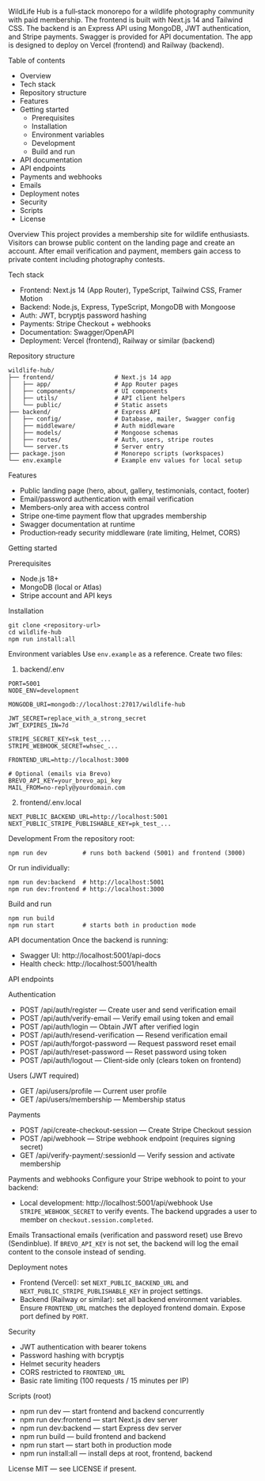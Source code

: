 WildLife Hub is a full‑stack monorepo for a wildlife photography community with paid membership. The frontend is built with Next.js 14 and Tailwind CSS. The backend is an Express API using MongoDB, JWT authentication, and Stripe payments. Swagger is provided for API documentation. The app is designed to deploy on Vercel (frontend) and Railway (backend).

Table of contents
- Overview
- Tech stack
- Repository structure
- Features
- Getting started
  - Prerequisites
  - Installation
  - Environment variables
  - Development
  - Build and run
- API documentation
- API endpoints
- Payments and webhooks
- Emails
- Deployment notes
- Security
- Scripts
- License

Overview
This project provides a membership site for wildlife enthusiasts. Visitors can browse public content on the landing page and create an account. After email verification and payment, members gain access to private content including photography contests.

Tech stack
- Frontend: Next.js 14 (App Router), TypeScript, Tailwind CSS, Framer Motion
- Backend: Node.js, Express, TypeScript, MongoDB with Mongoose
- Auth: JWT, bcryptjs password hashing
- Payments: Stripe Checkout + webhooks
- Documentation: Swagger/OpenAPI
- Deployment: Vercel (frontend), Railway or similar (backend)

Repository structure
```
wildlife-hub/
├── frontend/                 # Next.js 14 app
│   ├── app/                  # App Router pages
│   ├── components/           # UI components
│   ├── utils/                # API client helpers
│   └── public/               # Static assets
├── backend/                  # Express API
│   ├── config/               # Database, mailer, Swagger config
│   ├── middleware/           # Auth middleware
│   ├── models/               # Mongoose schemas
│   ├── routes/               # Auth, users, stripe routes
│   └── server.ts             # Server entry
├── package.json              # Monorepo scripts (workspaces)
└── env.example               # Example env values for local setup
```

Features
- Public landing page (hero, about, gallery, testimonials, contact, footer)
- Email/password authentication with email verification
- Members‑only area with access control
- Stripe one‑time payment flow that upgrades membership
- Swagger documentation at runtime
- Production‑ready security middleware (rate limiting, Helmet, CORS)

Getting started

Prerequisites
- Node.js 18+
- MongoDB (local or Atlas)
- Stripe account and API keys

Installation
```
git clone <repository-url>
cd wildlife-hub
npm run install:all
```

Environment variables
Use `env.example` as a reference. Create two files:

1) backend/.env
```
PORT=5001
NODE_ENV=development

MONGODB_URI=mongodb://localhost:27017/wildlife-hub

JWT_SECRET=replace_with_a_strong_secret
JWT_EXPIRES_IN=7d

STRIPE_SECRET_KEY=sk_test_...
STRIPE_WEBHOOK_SECRET=whsec_...

FRONTEND_URL=http://localhost:3000

# Optional (emails via Brevo)
BREVO_API_KEY=your_brevo_api_key
MAIL_FROM=no-reply@yourdomain.com
```

2) frontend/.env.local
```
NEXT_PUBLIC_BACKEND_URL=http://localhost:5001
NEXT_PUBLIC_STRIPE_PUBLISHABLE_KEY=pk_test_...
```

Development
From the repository root:
```
npm run dev          # runs both backend (5001) and frontend (3000)
```
Or run individually:
```
npm run dev:backend  # http://localhost:5001
npm run dev:frontend # http://localhost:3000
```

Build and run
```
npm run build
npm run start        # starts both in production mode
```

API documentation
Once the backend is running:
- Swagger UI: http://localhost:5001/api-docs
- Health check: http://localhost:5001/health

API endpoints

Authentication
- POST /api/auth/register — Create user and send verification email
- POST /api/auth/verify-email — Verify email using token and email
- POST /api/auth/login — Obtain JWT after verified login
- POST /api/auth/resend-verification — Resend verification email
- POST /api/auth/forgot-password — Request password reset email
- POST /api/auth/reset-password — Reset password using token
- POST /api/auth/logout — Client‑side only (clears token on frontend)

Users (JWT required)
- GET /api/users/profile — Current user profile
- GET /api/users/membership — Membership status

Payments
- POST /api/create-checkout-session — Create Stripe Checkout session
- POST /api/webhook — Stripe webhook endpoint (requires signing secret)
- GET /api/verify-payment/:sessionId — Verify session and activate membership

Payments and webhooks
Configure your Stripe webhook to point to your backend:
- Local development: http://localhost:5001/api/webhook
Use `STRIPE_WEBHOOK_SECRET` to verify events. The backend upgrades a user to member on `checkout.session.completed`.

Emails
Transactional emails (verification and password reset) use Brevo (Sendinblue). If `BREVO_API_KEY` is not set, the backend will log the email content to the console instead of sending.

Deployment notes
- Frontend (Vercel): set `NEXT_PUBLIC_BACKEND_URL` and `NEXT_PUBLIC_STRIPE_PUBLISHABLE_KEY` in project settings.
- Backend (Railway or similar): set all backend environment variables. Ensure `FRONTEND_URL` matches the deployed frontend domain. Expose port defined by `PORT`.

Security
- JWT authentication with bearer tokens
- Password hashing with bcryptjs
- Helmet security headers
- CORS restricted to `FRONTEND_URL`
- Basic rate limiting (100 requests / 15 minutes per IP)

Scripts (root)
- npm run dev — start frontend and backend concurrently
- npm run dev:frontend — start Next.js dev server
- npm run dev:backend — start Express dev server
- npm run build — build frontend and backend
- npm run start — start both in production mode
- npm run install:all — install deps at root, frontend, backend

License
MIT — see LICENSE if present.
